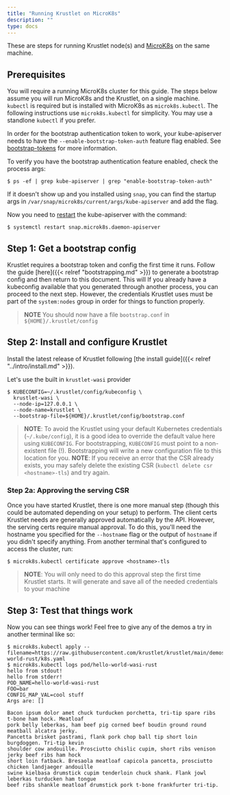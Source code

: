 ```yaml
---
title: "Running Krustlet on MicroK8s"
description: ""
type: docs
---
```


These are steps for running Krustlet node(s) and [MicroK8s](https://microk8s.io)
on the same machine.

## Prerequisites

You will require a running MicroK8s cluster for this guide. The steps below
assume you will run MicroK8s and the Krustlet, on a single machine. `kubectl` is
required but is installed with MicroK8s as `microk8s.kubectl`. The following
instructions use `microk8s.kubectl` for simplicity. You may use a standlone
`kubectl` if you prefer.

In order for the bootstrap authentication token to work, your kube-apiserver
needs to have the `--enable-bootstrap-token-auth` feature flag enabled. See
[bootstrap-tokens](https://kubernetes.io/docs/reference/access-authn-authz/bootstrap-tokens/)
for more information.

To verify you have the bootstrap authentication feature enabled, check the
process args:

```console
$ ps -ef | grep kube-apiserver | grep "enable-bootstrap-token-auth"
```

If it doesn't show up and you installed using `snap`, you can find the startup
args in `/var/snap/microk8s/current/args/kube-apiserver` and add the flag.

Now you need to [restart](https://microk8s.io/docs/configuring-services) the
kube-apiserver with the command:

```console
$ systemctl restart snap.microk8s.daemon-apiserver
```

## Step 1: Get a bootstrap config

Krustlet requires a bootstrap token and config the first time it runs. Follow
the guide [here]({{< relref "bootstrapping.md" >}}) to generate a bootstrap config and then
return to this document. This will If you already have a kubeconfig available
that you generated through another process, you can proceed to the next step.
However, the credentials Krustlet uses must be part of the `system:nodes` group
in order for things to function properly.

> **NOTE** You should now have a file `bootstrap.conf` in `${HOME}/.krustlet/config`

## Step 2: Install and configure Krustlet

Install the latest release of Krustlet following [the install
guide]({{< relref "../intro/install.md" >}}).

Let's use the built in `krustlet-wasi` provider

```console
$ KUBECONFIG=~/.krustlet/config/kubeconfig \
  krustlet-wasi \
  --node-ip=127.0.0.1 \
  --node-name=krustlet \
  --bootstrap-file=${HOME}/.krustlet/config/bootstrap.conf
```

> **NOTE**: To avoid the Krustlet using your default Kubernetes credentials (`~/.kube/config`),
it is a good idea to override the default value here using `KUBECONFIG`. For bootstrapping,
`KUBECONFIG` must point to a non-existent file (!). Bootstrapping will write a new
configuration file to this location for you.
> **NOTE**: If you receive an error that the CSR already exists, you may safely delete
the existing CSR (`kubectl delete csr <hostname>-tls`) and try again.

### Step 2a: Approving the serving CSR

Once you have started Krustlet, there is one more manual step (though this could
be automated depending on your setup) to perform. The client certs Krustlet
needs are generally approved automatically by the API. However, the serving
certs require manual approval. To do this, you'll need the hostname you
specified for the `--hostname` flag or the output of `hostname` if you didn't
specify anything. From another terminal that's configured to access the cluster,
run:

```console
$ microk8s.kubectl certificate approve <hostname>-tls
```

> **NOTE**: You will only need to do this approval step the first time Krustlet
starts. It will generate and save all of the needed credentials to your machine

## Step 3: Test that things work

Now you can see things work! Feel free to give any of the demos a try in another
terminal like so:

```console
$ microk8s.kubectl apply --filename=https://raw.githubusercontent.com/krustlet/krustlet/main/demos/wasi/hello-world-rust/k8s.yaml
$ microk8s.kubectl logs pod/hello-world-wasi-rust
hello from stdout!
hello from stderr!
POD_NAME=hello-world-wasi-rust
FOO=bar
CONFIG_MAP_VAL=cool stuff
Args are: []

Bacon ipsum dolor amet chuck turducken porchetta, tri-tip spare ribs t-bone ham hock. Meatloaf
pork belly leberkas, ham beef pig corned beef boudin ground round meatball alcatra jerky.
Pancetta brisket pastrami, flank pork chop ball tip short loin burgdoggen. Tri-tip kevin
shoulder cow andouille. Prosciutto chislic cupim, short ribs venison jerky beef ribs ham hock
short loin fatback. Bresaola meatloaf capicola pancetta, prosciutto chicken landjaeger andouille
swine kielbasa drumstick cupim tenderloin chuck shank. Flank jowl leberkas turducken ham tongue
beef ribs shankle meatloaf drumstick pork t-bone frankfurter tri-tip.
```
